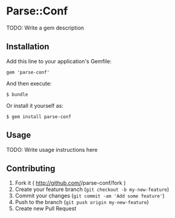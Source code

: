 # Parse::Conf

TODO: Write a gem description

## Installation

Add this line to your application's Gemfile:

    gem 'parse-conf'

And then execute:

    $ bundle

Or install it yourself as:

    $ gem install parse-conf

## Usage

TODO: Write usage instructions here

## Contributing

1. Fork it ( http://github.com/<my-github-username>/parse-conf/fork )
2. Create your feature branch (`git checkout -b my-new-feature`)
3. Commit your changes (`git commit -am 'Add some feature'`)
4. Push to the branch (`git push origin my-new-feature`)
5. Create new Pull Request
